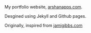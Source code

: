 My portfolio website, [arshanapps.com](http://arshanapps.com).

Desgined using Jekyll and Github pages.

Originally, inspired from [jamigibbs.com](http://jamigibbs.com)
